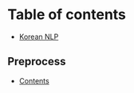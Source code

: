 # Table of contents

* [Korean NLP](README.md)

## Preprocess

* [Contents](preprocess/contents.md)

